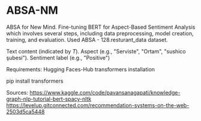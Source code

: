# ABSA-NM
ABSA for New Mind.
Fine-tuning BERT for Aspect-Based Sentiment Analysis which involves several steps, including data preprocessing, model creation, training, and evaluation. 
Used ABSA - 128.resturant_data dataset.

Text content (indicated by $T$).
Aspect (e.g., "Serviste", "Ortam", "sushico şubesi").
Sentiment label (e.g., "Positive")

Requirements:
Hugging Faces-Hub transformers installation

pip install transformers

Sources:
https://www.kaggle.com/code/pavansanagapati/knowledge-graph-nlp-tutorial-bert-spacy-nltk 
https://levelup.gitconnected.com/recommendation-systems-on-the-web-2503d5ca5448 
